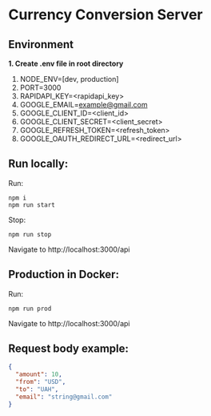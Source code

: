 # Currency Conversion Server

## Environment
**1. Create .env file in root directory**

  1. NODE_ENV=[dev, production]
  2. PORT=3000
  3. RAPIDAPI_KEY=<rapidapi_key>
  4. GOOGLE_EMAIL=<example@gmail.com>
  5. GOOGLE_CLIENT_ID=<client_id>
  6. GOOGLE_CLIENT_SECRET=<client_secret>
  7. GOOGLE_REFRESH_TOKEN=<refresh_token>
  8. GOOGLE_OAUTH_REDIRECT_URL=<redirect_url>

## Run locally:

Run:
```shell
npm i
npm run start
```
Stop:
```shell
npm run stop
```
Navigate to http://localhost:3000/api

## Production in Docker:

Run: 
```shell
npm run prod
```
Navigate to http://localhost:3000/api

## Request body example:

```json
{
  "amount": 10,
  "from": "USD",
  "to": "UAH",
  "email": "string@gmail.com"
}
```


